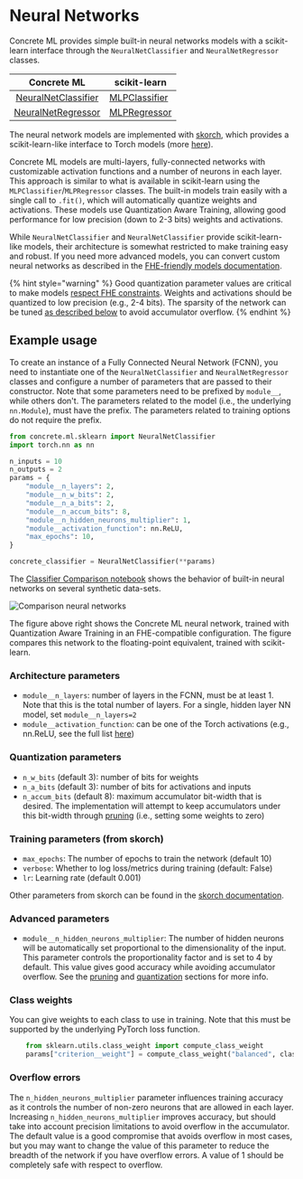 # Neural Networks

Concrete ML provides simple built-in neural networks models with a scikit-learn interface through the `NeuralNetClassifier` and `NeuralNetRegressor` classes.

|                                            Concrete ML                                             | scikit-learn                                                                                                 |
| :------------------------------------------------------------------------------------------------: | ------------------------------------------------------------------------------------------------------------ |
| [NeuralNetClassifier](../developer-guide/api/concrete.ml.sklearn.qnn.md#class-neuralnetclassifier) | [MLPClassifier](https://scikit-learn.org/stable/modules/generated/sklearn.neural_network.MLPClassifier.html) |
|  [NeuralNetRegressor](../developer-guide/api/concrete.ml.sklearn.qnn.md#class-neuralnetregressor)  | [MLPRegressor](https://scikit-learn.org/stable/modules/generated/sklearn.neural_network.MLPRegressor.html)   |

The neural network models are implemented with [skorch](https://skorch.readthedocs.io/en/stable/index.html), which provides a scikit-learn-like interface to Torch models (more [here](../developer-guide/external_libraries.md#skorch)).

Concrete ML models are multi-layers, fully-connected networks with customizable activation functions and a number of neurons in each layer. This approach is similar to what is available in scikit-learn using the `MLPClassifier`/`MLPRegressor` classes. The built-in models train easily with a single call to `.fit()`, which will automatically quantize weights and activations. These models use Quantization Aware Training, allowing good performance for low precision (down to 2-3 bits) weights and activations.

While `NeuralNetClassifier` and `NeuralNetClassifier` provide scikit-learn-like models, their architecture is somewhat restricted to make training easy and robust. If you need more advanced models, you can convert custom neural networks as described in the [FHE-friendly models documentation](../deep-learning/fhe_friendly_models.md).

{% hint style="warning" %}
Good quantization parameter values are critical to make models [respect FHE constraints](../getting-started/concepts.md#model-accuracy-considerations-under-fhe-constraints). Weights and activations should be quantized to low precision (e.g., 2-4 bits). The sparsity of the network can be tuned [as described below](neural-networks.md#overflow-errors) to avoid accumulator overflow.
{% endhint %}

## Example usage

To create an instance of a Fully Connected Neural Network (FCNN), you need to instantiate one of the `NeuralNetClassifier` and `NeuralNetRegressor` classes and configure a number of parameters that are passed to their constructor. Note that some parameters need to be prefixed by `module__`, while others don't. The parameters related to the model (i.e., the underlying `nn.Module`), must have the prefix. The parameters related to training options do not require the prefix.

<!-- 
FIXME: Restore the test for this codeblock in the next RC
see: https://github.com/zama-ai/concrete-ml-internal/issues/2807
 -->

<!-- pytest-codeblocks:skip -->

```python
from concrete.ml.sklearn import NeuralNetClassifier
import torch.nn as nn

n_inputs = 10
n_outputs = 2
params = {
    "module__n_layers": 2,
    "module__n_w_bits": 2,
    "module__n_a_bits": 2,
    "module__n_accum_bits": 8,
    "module__n_hidden_neurons_multiplier": 1,
    "module__activation_function": nn.ReLU,
    "max_epochs": 10,
}

concrete_classifier = NeuralNetClassifier(**params)
```

The [Classifier Comparison notebook](ml_examples.md) shows the behavior of built-in neural networks on several synthetic data-sets.

![Comparison neural networks](../figures/neural_nets_builtin.png)

The figure above right shows the Concrete ML neural network, trained with Quantization Aware Training in an FHE-compatible configuration. The figure compares this network to the floating-point equivalent, trained with scikit-learn.

### Architecture parameters

- `module__n_layers`: number of layers in the FCNN, must be at least 1. Note that this is the total number of layers. For a single, hidden layer NN model, set `module__n_layers=2`
- `module__activation_function`: can be one of the Torch activations (e.g., nn.ReLU, see the full list [here](../deep-learning/torch_support.md#activations))

### Quantization parameters

- `n_w_bits` (default 3): number of bits for weights
- `n_a_bits` (default 3): number of bits for activations and inputs
- `n_accum_bits` (default 8): maximum accumulator bit-width that is desired. The implementation will attempt to keep accumulators under this bit-width through [pruning](../advanced-topics/pruning.md) (i.e., setting some weights to zero)

### Training parameters (from skorch)

- `max_epochs`: The number of epochs to train the network (default 10)
- `verbose`: Whether to log loss/metrics during training (default: False)
- `lr`: Learning rate (default 0.001)

Other parameters from skorch can be found in the [skorch documentation](https://skorch.readthedocs.io/en/stable/classifier.html).

### Advanced parameters

- `module__n_hidden_neurons_multiplier`: The number of hidden neurons will be automatically set proportional to the dimensionality of the input. This parameter controls the proportionality factor and is set to 4 by default. This value gives good accuracy while avoiding accumulator overflow. See the [pruning](../advanced-topics/pruning.md) and [quantization](../advanced-topics/quantization.md) sections for more info.

### Class weights

You can give weights to each class to use in training. Note that this must be supported by the underlying PyTorch loss function.

<!--pytest-codeblocks:skip-->

```python
    from sklearn.utils.class_weight import compute_class_weight
    params["criterion__weight"] = compute_class_weight("balanced", classes=classes, y=y_train)
```

### Overflow errors

The `n_hidden_neurons_multiplier` parameter influences training accuracy as it controls the number of non-zero neurons that are allowed in each layer. Increasing `n_hidden_neurons_multiplier` improves accuracy, but should take into account precision limitations to avoid overflow in the accumulator. The default value is a good compromise that avoids overflow in most cases, but you may want to change the value of this parameter to reduce the breadth of the network if you have overflow errors. A value of 1 should be completely safe with respect to overflow.
